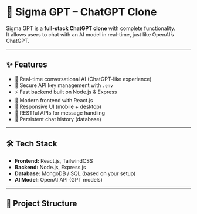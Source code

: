 # 🤖 Sigma GPT – ChatGPT Clone

Sigma GPT is a **full-stack ChatGPT clone** with complete functionality.  
It allows users to chat with an AI model in real-time, just like OpenAI’s ChatGPT.

---

## ✨ Features
- 💬 Real-time conversational AI (ChatGPT-like experience)
- 🔐 Secure API key management with `.env`
- ⚡ Fast backend built on Node.js & Express
- 🎨 Modern frontend with React.js
- 📱 Responsive UI (mobile + desktop)
- 📡 RESTful APIs for message handling
- 🔄 Persistent chat history (database)

---

## 🛠️ Tech Stack
- **Frontend:** React.js, TailwindCSS  
- **Backend:** Node.js, Express.js  
- **Database:** MongoDB / SQL (based on your setup)  
- **AI Model:** OpenAI API (GPT models)  

---

## 📂 Project Structure

